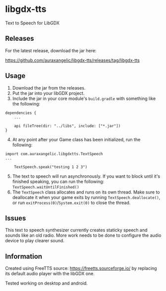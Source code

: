 # libgdx-tts
Text to Speech for LibGDX

## Releases

For the latest release, download the jar here:

https://github.com/auraxangelic/libgdx-tts/releases/tag/libgdx-tts

## Usage

1. Download the jar from the releases.
2. Put the jar into your libGDX project.
3. Include the jar in your core module's `build.gradle` with something like the following: 
```
dependencies {
    ...
    
    api fileTree(dir: "../libs", include: ["*.jar"])
}
```
4. At any point after your Game class has been initialized, run the following:
```
import com.auraxangelic.libgdxtts.TextSpeech
...

    TextSpeech.speak("testing 1 2 3")
```
5. The text to speech will run asynchronously. If you want to block until it's finished speaking, you can run the following: `TextSpeech.waitUntilFinished()`
6. The `TextSpeech` class allocates and runs on its own thread. Make sure to deallocate it when your game exits by running `TextSpeech.deallocate()`, or run `exitProcess(0)`/`System.exit(0)` to close the thread.

## Issues
This text to speech synthesizer currently creates staticky speech and sounds like an old radio. More work needs to be done to configure the audio device to play clearer sound.

## Information
Created using FreeTTS source: https://freetts.sourceforge.io/ by replacing its default audio player with the libGDX one.

Tested working on desktop and android.